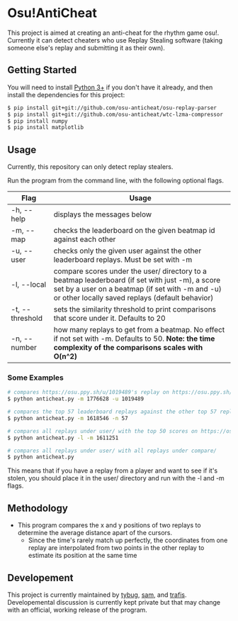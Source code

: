 # Osu!AntiCheat

This project is aimed at creating an anti-cheat for the rhythm game osu!. Currently it can detect cheaters who use Replay Stealing software (taking someone else's replay and submitting it as their own).

## Getting Started

You will need to install [Python 3+](https://www.python.org/downloads/) if you don't have it already, and then install the dependencies for this project:

```bash
$ pip install git+git://github.com/osu-anticheat/osu-replay-parser
$ pip install git+git://github.com/osu-anticheat/wtc-lzma-compressor
$ pip install numpy
$ pip install matplotlib
```


## Usage

Currently, this repository can only detect replay stealers.

Run the program from the command line, with the following optional flags.

| Flag | Usage |
| --- | --- |
| -h, --help | displays the messages below |
| -m, --map | checks the leaderboard on the given beatmap id against each other |
| -u, --user | checks only the given user against the other leaderboard replays. Must be set with -m |
| -l, --local | compare scores under the user/ directory to a beatmap leaderboard (if set with just -m), a score set by a user on a beatmap (if set with -m and -u) or other locally saved replays (default behavior) |
| -t, --threshold | sets the similarity threshold to print comparisons that score under it. Defaults to 20 |
| -n, --number | how many replays to get from a beatmap. No effect if not set with -m. Defaults to 50. **Note: the time complexity of the comparisons scales with O(n^2)** |

### Some Examples

```bash
# compares https://osu.ppy.sh/u/1019489's replay on https://osu.ppy.sh/b/1776628 with the 49 other leaderboard replays
$ python anticheat.py -m 1776628 -u 1019489

# compares the top 57 leaderboard replays against the other top 57 replays (57 choose 2 comparisons)
$ python anticheat.py -m 1618546 -n 57

# compares all replays under user/ with the top 50 scores on https://osu.ppy.sh/b/1611251
$ python anticheat.py -l -m 1611251

# compares all replays under user/ with all replays under compare/
$ python anticheat.py
```

This means that if you have a replay from a player and want to see if it's stolen, you should place it in the user/ directory and run with the -l and -m flags.


## Methodology
- This program compares the x and y positions of two replays to determine the average distance apart of the cursors.
    -   Since the time's rarely match up perfectly, the coordinates from one replay are interpolated from two points in the other replay to estimate its position at the same time


## Developement

This project is currently maintained by [tybug](https://github.com/tybug), [sam](https://github.com/samuelhklumpers), and [trafis](https://github.com/Smitty1298). Developemental discussion is currently kept private but that may change with an official, working release of the program.
